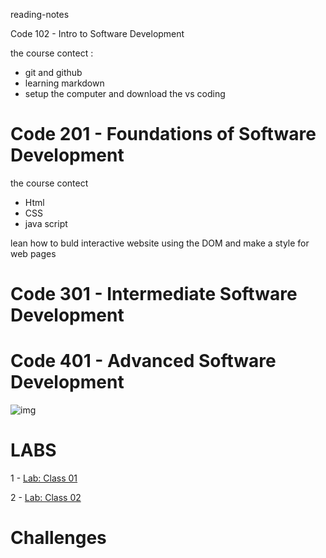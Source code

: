 reading-notes

 Code 102 - Intro to Software Development

the course contect :
- git and github
- learning markdown 
- setup the computer and download the vs coding 

# Code 201 - Foundations of Software Development

the course contect 
- Html
- CSS
- java script 

lean how to buld interactive website using the DOM and make a style for web pages 


# Code 301 - Intermediate Software Development



# Code 401 - Advanced Software Development

![img](https://encrypted-tbn0.gstatic.com/images?q=tbn:ANd9GcRoHz71Y0nhrsR3_TknySb4uTox7fsP3ViQ4A&usqp=CAU)


# LABS 
1 - [Lab: Class 01]()

2 - [Lab: Class 02](https://github.com/MURADALSHORMAN/basic-express-server-401/blob/main/README.md)



# Challenges 

